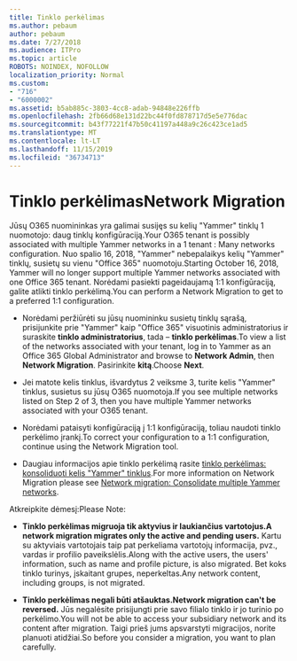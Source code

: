 ```yaml
---
title: Tinklo perkėlimas
ms.author: pebaum
author: pebaum
ms.date: 7/27/2018
ms.audience: ITPro
ms.topic: article
ROBOTS: NOINDEX, NOFOLLOW
localization_priority: Normal
ms.custom:
- "716"
- "6000002"
ms.assetid: b5ab885c-3803-4cc8-adab-94848e226ffb
ms.openlocfilehash: 2fb66d68e131d22bc44f0fd878717d5e5e776dac
ms.sourcegitcommit: b43f77221f47b50c41197a448a9c26c423ce1ad5
ms.translationtype: MT
ms.contentlocale: lt-LT
ms.lasthandoff: 11/15/2019
ms.locfileid: "36734713"
---
```

# <a name="network-migration"></a><span data-ttu-id="31e09-102">Tinklo perkėlimas</span><span class="sxs-lookup"><span data-stu-id="31e09-102">Network Migration</span></span>

<span data-ttu-id="31e09-103">Jūsų O365 nuomininkas yra galimai susijęs su kelių "Yammer" tinklų 1 nuomotojo: daug tinklų konfigūraciją.</span><span class="sxs-lookup"><span data-stu-id="31e09-103">Your O365 tenant is possibly associated with multiple Yammer networks in a 1 tenant : Many networks configuration.</span></span> <span data-ttu-id="31e09-104">Nuo spalio 16, 2018, "Yammer" nebepalaikys kelių "Yammer" tinklų, susietų su vienu "Office 365" nuomotoju.</span><span class="sxs-lookup"><span data-stu-id="31e09-104">Starting October 16, 2018, Yammer will no longer support multiple Yammer networks associated with one Office 365 tenant.</span></span> <span data-ttu-id="31e09-105">Norėdami pasiekti pageidaujamą 1:1 konfigūraciją, galite atlikti tinklo perkėlimą.</span><span class="sxs-lookup"><span data-stu-id="31e09-105">You can perform a Network Migration to get to a preferred 1:1 configuration.</span></span>
  
- <span data-ttu-id="31e09-106">Norėdami peržiūrėti su jūsų nuomininku susietų tinklų sąrašą, prisijunkite prie "Yammer" kaip "Office 365" visuotinis administratorius ir suraskite **tinklo administratorius**, tada – **tinklo perkėlimas**.</span><span class="sxs-lookup"><span data-stu-id="31e09-106">To view a list of the networks associated with your tenant, log in to Yammer as an Office 365 Global Administrator and browse to **Network Admin**, then **Network Migration**.</span></span> <span data-ttu-id="31e09-107">Pasirinkite **kitą**.</span><span class="sxs-lookup"><span data-stu-id="31e09-107">Choose **Next**.</span></span>

- <span data-ttu-id="31e09-108">Jei matote kelis tinklus, išvardytus 2 veiksme 3, turite kelis "Yammer" tinklus, susietus su jūsų O365 nuomotoja.</span><span class="sxs-lookup"><span data-stu-id="31e09-108">If you see multiple networks listed on Step 2 of 3, then you have multiple Yammer networks associated with your O365 tenant.</span></span>

- <span data-ttu-id="31e09-109">Norėdami pataisyti konfigūraciją į 1:1 konfigūraciją, toliau naudoti tinklo perkėlimo įrankį.</span><span class="sxs-lookup"><span data-stu-id="31e09-109">To correct your configuration to a 1:1 configuration, continue using the Network Migration tool.</span></span>

- <span data-ttu-id="31e09-110">Daugiau informacijos apie tinklo perkėlimą rasite [tinklo perkėlimas: konsoliduoti kelis "Yammer" tinklus](https://docs.microsoft.com/yammer/configure-your-yammer-network/consolidate-multiple-yammer-networks).</span><span class="sxs-lookup"><span data-stu-id="31e09-110">For more information on Network Migration please see [Network migration: Consolidate multiple Yammer networks](https://docs.microsoft.com/yammer/configure-your-yammer-network/consolidate-multiple-yammer-networks).</span></span>

<span data-ttu-id="31e09-111">Atkreipkite dėmesį:</span><span class="sxs-lookup"><span data-stu-id="31e09-111">Please Note:</span></span>
  
- <span data-ttu-id="31e09-112">**Tinklo perkėlimas migruoja tik aktyvius ir laukiančius vartotojus.**</span><span class="sxs-lookup"><span data-stu-id="31e09-112">**A network migration migrates only the active and pending users.**</span></span> <span data-ttu-id="31e09-113">Kartu su aktyviais vartotojais taip pat perkeliama vartotojų informacija, pvz., vardas ir profilio paveikslėlis.</span><span class="sxs-lookup"><span data-stu-id="31e09-113">Along with the active users, the users' information, such as name and profile picture, is also migrated.</span></span> <span data-ttu-id="31e09-114">Bet koks tinklo turinys, įskaitant grupes, neperkeltas.</span><span class="sxs-lookup"><span data-stu-id="31e09-114">Any network content, including groups, is not migrated.</span></span>

- <span data-ttu-id="31e09-115">**Tinklo perkėlimas negali būti atšauktas.**</span><span class="sxs-lookup"><span data-stu-id="31e09-115">**Network migration can't be reversed.**</span></span> <span data-ttu-id="31e09-116">Jūs negalėsite prisijungti prie savo filialo tinklo ir jo turinio po perkėlimo.</span><span class="sxs-lookup"><span data-stu-id="31e09-116">You will not be able to access your subsidiary network and its content after migration.</span></span> <span data-ttu-id="31e09-117">Taigi prieš jums apsvarstyti migracijos, norite planuoti atidžiai.</span><span class="sxs-lookup"><span data-stu-id="31e09-117">So before you consider a migration, you want to plan carefully.</span></span>
